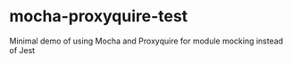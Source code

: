 mocha-proxyquire-test
=====================

Minimal demo of using Mocha and Proxyquire for module mocking instead of Jest
